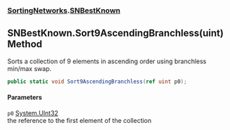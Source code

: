 ### [SortingNetworks](./SortingNetworks.md 'SortingNetworks').[SNBestKnown](./SortingNetworks-SNBestKnown.md 'SortingNetworks.SNBestKnown')
## SNBestKnown.Sort9AscendingBranchless(uint) Method
Sorts a collection of 9 elements in ascending order using branchless min/max swap.  
```csharp
public static void Sort9AscendingBranchless(ref uint p0);
```
#### Parameters
<a name='SortingNetworks-SNBestKnown-Sort9AscendingBranchless(uint)-p0'></a>
`p0` [System.UInt32](https://docs.microsoft.com/en-us/dotnet/api/System.UInt32 'System.UInt32')  
the reference to the first element of the collection  
  
